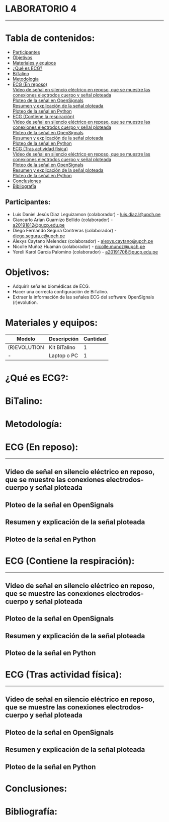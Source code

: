 # LABORATORIO 4
------------------------------------------------

# Tabla de contenidos:
- [Participantes](#Participantes)
- [Öbjetivos](#Objetivos)
- [Materiales y equipos](#Materiales-y-equipos)
- [¿Qué es ECG?](#¿Qué-es-ECG?)
- [BiTalino](#Bitalino)
- [Metodología](#Metodología)
- [ECG (En reposo)](#ECG-(En-reposo))<br /> 
    [Video de señal en silencio eléctrico en reposo, que se muestre las conexiones electrodos cuerpo y señal ploteada](#Video-de-señal-en-silencio-eléctrico-en-reposo,-que-se-muestre-las-conexiones-electrodos-cuerpo-y-señal-ploteada)<br />
    [Ploteo de la señal en OpenSignals](#Ploteo-de-la-señal-en-OpenSignals) <br />
    [Resumen y explicación de la señal ploteada](#Resumen-y-explicación-de-la-señal-ploteada) <br />
    [Ploteo de la señal en Python](#Ploteo-de-la-señal-en-Python) <br /> 
- [ECG (Contiene la respiración)](#ECG-(Contiene-la-respiración))<br />
    [Video de señal en silencio eléctrico en reposo, que se muestre las conexiones electrodos cuerpo y señal ploteada](#Video-de-señal-en-silencio-eléctrico-en-reposo,-que-se-muestre-las-conexiones-electrodos-cuerpo-y-señal-ploteada) <br />
    [Ploteo de la señal en OpenSignals](#Ploteo-de-la-señal-en-OpenSignals) <br />
    [Resumen y explicación de la señal ploteada](#Resumen-y-explicación-de-la-señal-ploteada) <br />
    [Ploteo de la señal en Python](#Ploteo-de-la-señal-en-Python) <br /> 
- [ECG (Tras actividad física)](#ECG-(Tras-actividad-física))<br />
    [Video de señal en silencio eléctrico en reposo, que se muestre las conexiones electrodos cuerpo y señal ploteada](#Video-de-señal-en-silencio-eléctrico-en-reposo,-que-se-muestre-las-conexiones-electrodos-cuerpo-y-señal-ploteada) <br />
    [Ploteo de la señal en OpenSignals](#Ploteo-de-la-señal-en-OpenSignals) <br />
    [Resumen y explicación de la señal ploteada](#Resumen-y-explicación-de-la-señal-ploteada) <br />
    [Ploteo de la señal en Python](#Ploteo-de-la-señal-en-Python) <br /> 
- [Conclusiones](#Conclusiones)
- [Bibliografía](#Bibliografía)

## Participantes: <br />
- Luis Daniel Jesús Diaz Leguizamon (colaborador) - luis.diaz.l@upch.pe <br />
- Giancarlo Arian Guarnizo Bellido (colaborador) - a20191812@pucp.edu.pe <br />
- Diego Fernando Segura Contreras (colaborador) - diego.segura.c@upch.pe <br />
- Alexys Caytano Melendez (colaborador) - alexys.caytano@upch.pe <br />
- Nicolle Muñoz Huamán (colaborador) - nicolle.munoz@upch.pe <br />
- Yereli Karol García Palomino (colaborador) - a20191706@pucp.edu.pe <br />

# Objetivos: <br />
- Adquirir señales biomédicas de ECG. <br />
- Hacer una correcta configuración de BiTalino. <br />
- Extraer la información de las señales ECG del software OpenSignals (r)evolution. <br />

# Materiales y equipos: <br />
| Modelo         | Descripción      | Cantidad |
| ---            |     ---          |  ---     |
| (R)EVOLUTION   | Kit BiTalino     |     1    |
| -              | Laptop o PC      |     1    |

# ¿Qué es ECG?: <br />
# BiTalino: <br />
# Metodología: <br />
# ECG (En reposo): <br />
------------
  ## Video de señal en silencio eléctrico en reposo, que se muestre las conexiones electrodos-cuerpo y señal ploteada
  ## Ploteo de la señal en OpenSignals
  ## Resumen y explicación de la señal ploteada
  ## Ploteo de la señal en Python
  
# ECG (Contiene la respiración): <br />
------------
  ## Video de señal en silencio eléctrico en reposo, que se muestre las conexiones electrodos-cuerpo y señal ploteada
  ## Ploteo de la señal en OpenSignals
  ## Resumen y explicación de la señal ploteada
  ## Ploteo de la señal en Python
  
# ECG (Tras actividad física): <br />
------------
  ## Video de señal en silencio eléctrico en reposo, que se muestre las conexiones electrodos-cuerpo y señal ploteada
  ## Ploteo de la señal en OpenSignals
  ## Resumen y explicación de la señal ploteada
  ## Ploteo de la señal en Python 
  
# Conclusiones: <br />
# Bibliografía: <br />
